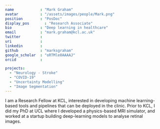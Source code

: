 ```yaml
---
name            : "Mark Graham"
avatar          : "/assets/images/people/Mark.png"
position        : "PosDoc"
display_pos		  : "Research Associate"
bio             : "Deep learning in healthcare"
email           : "mark.graham@kcl.ac.uk"
twitter         :
uri             :
linkedin        :
github          : "marksgraham"
google_scholar  : "oRTMle0AAAAJ"
orcid           :

projects:
  - "Neurology - Stroke"
  - "COVID-19"
  - "Uncertainty Modelling"
  - "Image Segmentation"
---
```

I am a Research Fellow at KCL, interested in developing machine learning-based tools and pipelines that can be  deployed in the clinic. Prior to KCL, I did my PhD at UCL where I developed a physics-based MRI simulator, and worked at a startup building deep-learning models to analyse retinal images.
